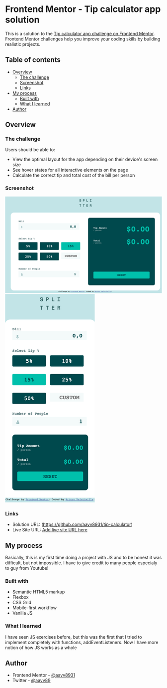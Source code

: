# Frontend Mentor - Tip calculator app solution

This is a solution to the [Tip calculator app challenge on Frontend Mentor](https://www.frontendmentor.io/challenges/tip-calculator-app-ugJNGbJUX). Frontend Mentor challenges help you improve your coding skills by building realistic projects.

## Table of contents

- [Overview](#overview)
  - [The challenge](#the-challenge)
  - [Screenshot](#screenshot)
  - [Links](#links)
- [My process](#my-process)
  - [Built with](#built-with)
  - [What I learned](#what-i-learned)
- [Author](#author)

## Overview

### The challenge

Users should be able to:

- View the optimal layout for the app depending on their device's screen size
- See hover states for all interactive elements on the page
- Calculate the correct tip and total cost of the bill per person

### Screenshot

![](./images/screenshot-desktop.png)
![](./images/screenshot-mobile.png)

### Links

- Solution URL: (https://github.com/aavv8931/tip-calculator)
- Live Site URL: [Add live site URL here](https://tip-calculator-kfu57ypeg-aavv8931.vercel.app/com)

## My process

Basically, this is my first time doing a project with JS and to be honest it was difficult, but not impossible. 
I have to give credit to many people especialy to guy from Youtube!


### Built with

- Semantic HTML5 markup
- Flexbox
- CSS Grid
- Mobile-first workflow
- Vanilla JS

### What I learned

I have seen JS exercises before, but this was the first that I tried to implement completely with functions, addEventListeners. Now I have more notion of how JS works as a whole


## Author

- Frontend Mentor - [@aavv8931](https://www.frontendmentor.io/profile/@aavv8931)
- Twitter - [@aavv89](https://www.twitter.com/aavv89)
